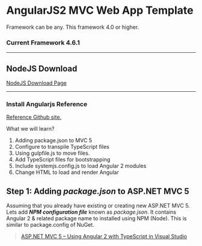 # AngularJS2 MVC Web App Template
Framework can be any. This framework 4.0 or higher.
<h3>Current Framework 4.6.1</h3>
<hr/>
<p>
<h2>NodeJS Download</h2>
<p>
<a href="https://nodejs.org/en/download/" target="_blank">NodeJS Download Page</a></p>
<hr/>
<h3>Install Angularjs Reference</h3>
<p>
<a href="https://github.com/Sevensnake/Angular2Setup" target="_blank">Reference Github site.</a></p>
<p>What we will learn?</p>
<ol><li>Adding package.json to MVC 5</li>
<li>Configure to transpile TypeScript files</li>
<li>Using gulpfile.js to move files.</li>
<li>Add TypeScript files for bootstrapping</li>
<li>Include systemjs.config.js to load Angular 2 modules</li>
<li>Change HTML to load and render Angular</li>
</ol><h2>Step 1: Adding <em><strong>package.json</strong></em> to ASP.NET MVC 5</h2>
<p>Assuming that you already have existing or creating new ASP.NET MVC 5. Lets add <em><strong>NPM configuration file</strong></em> known as <em>package.json</em>. It contains Angular 2 &amp; related package name to installed using NPM (Node). This is similar to package.config of NuGet.</p>
<blockquote><p><a href="http://www.mithunvp.com/using-angular-2-asp-net-mvc-5-visual-studio/">ASP.NET MVC 5 – Using Angular 2 with TypeScript in Visual Studio</a></p></blockquote>
	
